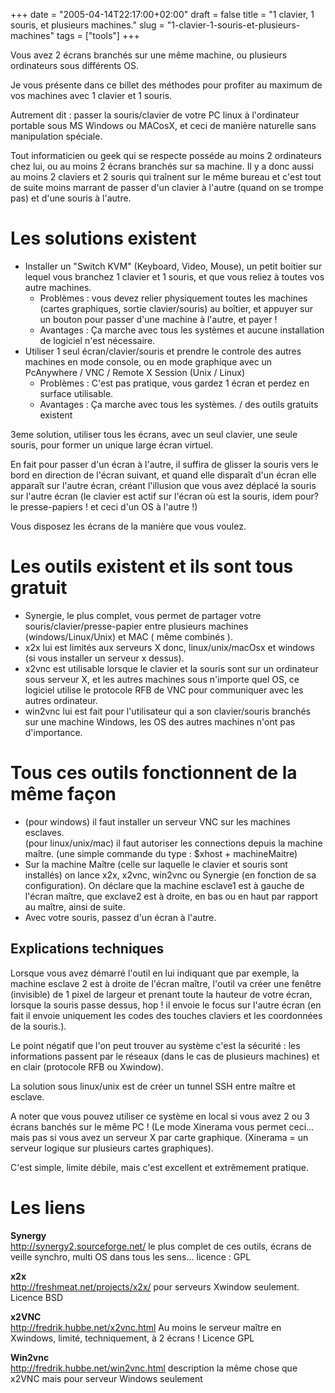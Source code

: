 +++
date = "2005-04-14T22:17:00+02:00"
draft = false
title = "1 clavier, 1 souris, et plusieurs machines."
slug = "1-clavier-1-souris-et-plusieurs-machines"
tags = ["tools"]
+++

Vous avez 2 écrans branchés sur une même machine, ou plusieurs ordinateurs sous différents OS.

Je vous présente dans ce billet des méthodes pour profiter au maximum de vos machines avec 1 clavier et 1 souris.

Autrement dit : passer la souris/clavier de votre PC linux à l'ordinateur portable sous MS Windows ou MACosX, et ceci de manière naturelle sans manipulation spéciale.



Tout informaticien ou geek qui se respecte posséde au moins 2 ordinateurs chez lui, ou au moins 2 écrans branchés sur sa machine.
Il y a donc aussi au moins 2 claviers et 2 souris qui traînent sur le même bureau et c'est tout de suite moins marrant de passer d'un clavier à l'autre (quand on se trompe pas) et d'une souris à l'autre.

# Les solutions existent

* Installer un "Switch KVM" (Keyboard, Video, Mouse), un petit boitier sur lequel vous branchez 1 clavier et 1 souris, et que vous reliez à toutes vos autre machines.
	* Problèmes : vous devez relier physiquement toutes les machines (cartes graphiques, sortie clavier/souris) au boîtier, et appuyer sur un bouton pour passer d'une machine à l'autre, et payer !
	* Avantages : Ça marche avec tous les systèmes et aucune installation de logiciel n'est nécessaire.
* Utiliser 1 seul écran/clavier/souris et prendre le controle des autres machines en mode console, ou en mode graphique avec un PcAnywhere / VNC / Remote X Session (Unix / Linux)
	* Problèmes : C'est pas pratique, vous gardez 1 écran et perdez en surface utilisable.
	* Avantages : Ça marche avec tous les systèmes. / des outils gratuits existent
    
3eme solution, utiliser tous les écrans, avec un seul clavier, une seule souris, pour former un unique large écran virtuel.

En fait pour passer d'un écran à l'autre, il suffira de glisser la souris vers le bord en direction de l'écran suivant, et quand elle disparaît d'un écran elle apparaît sur l'autre écran, créant l'illusion que vous avez déplacé la souris sur l'autre écran (le clavier est actif sur l'écran où est la souris, idem pour? le presse-papiers ! et ceci d'un OS à l'autre !)

Vous disposez les écrans de la manière que vous voulez.

# Les outils existent et ils sont tous gratuit

* Synergie, le plus complet, vous permet de partager votre souris/clavier/presse-papier entre plusieurs machines (windows/Linux/Unix) et MAC ( même combinés ).
* x2x lui est limités aux serveurs X donc, linux/unix/macOsx et windows (si vous installer un serveur x dessus).
* x2vnc est utilisable lorsque le clavier et la souris sont sur un ordinateur sous serveur X, et les autres machines sous n'importe quel OS, ce logiciel utilise le protocole RFB de VNC pour communiquer avec les autres ordinateur.
* win2vnc lui est fait pour l'utilisateur qui a son clavier/souris branchés sur une machine Windows, les OS des autres machines n'ont pas d'importance.


# Tous ces outils fonctionnent de la même façon

* (pour windows) il faut installer un serveur VNC sur les machines esclaves.  
(pour linux/unix/mac) il faut autoriser les connections depuis la machine maître. (une simple commande du type : $xhost + machineMaitre)
* Sur la machine Maître (celle sur laquelle le clavier et souris sont installés) on lance x2x, x2vnc, win2vnc ou Synergie (en fonction de sa configuration).
On déclare que la machine esclave1 est à gauche de l'écran maître, que exclave2 est à droite, en bas ou en haut par rapport au maître, ainsi de suite.
* Avec votre souris, passez d'un écran à l'autre.

## Explications techniques

Lorsque vous avez démarré l'outil en lui indiquant que par exemple, la machine esclave 2 est à droite de l'écran maître, l'outil va créer une fenêtre (invisible) de 1 pixel de largeur et prenant toute la hauteur de votre écran, lorsque la souris passe dessus, hop ! il envoie le focus sur l'autre écran (en fait il envoie uniquement les codes des touches claviers et les coordonnées de la souris.).

Le point négatif que l'on peut trouver au système c'est la sécurité : les informations passent par le réseaux (dans le cas de plusieurs machines) et en clair (protocole RFB ou Xwindow).

La solution sous linux/unix est de créer un tunnel SSH entre maître et esclave.

A noter que vous pouvez utiliser ce système en local si vous avez 2 ou 3 écrans banchés sur le même PC ! (Le mode Xinerama vous permet ceci... mais pas si vous avez un serveur X par carte graphique. (Xinerama = un serveur logique sur plusieurs cartes graphiques).

C'est simple, limite débile, mais c'est excellent et extrêmement pratique.

# Les liens

**Synergy**  
<http://synergy2.sourceforge.net/>
le plus complet de ces outils, écrans de veille synchro, multi OS dans tous les sens...
licence : GPL

**x2x**  
<http://freshmeat.net/projects/x2x/>
pour serveurs Xwindow seulement.
Licence BSD

**x2VNC**  
<http://fredrik.hubbe.net/x2vnc.html>
Au moins le serveur maître en Xwindows, limité, techniquement, à 2 écrans !
Licence GPL

**Win2vnc**  
<http://fredrik.hubbe.net/win2vnc.html>
description
la même chose que x2VNC mais pour serveur Windows seulement
